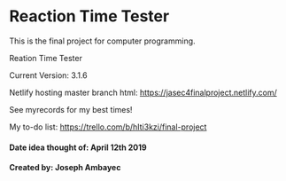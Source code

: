 # Reaction Time Tester
This is the final project for computer programming.

Reation Time Tester

Current Version: 3.1.6

Netlify hosting master branch html: https://jasec4finalproject.netlify.com/

See myrecords for my best times!

My to-do list: https://trello.com/b/hIti3kzi/final-project






#### Date idea thought of: April 12th 2019

#### Created by: Joseph Ambayec
